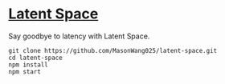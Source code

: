 # [Latent Space](https://www.youtube.com/watch?v=1GUb3c0IIh0)

Say goodbye to latency with Latent Space.

```
git clone https://github.com/MasonWang025/latent-space.git
cd latent-space
npm install
npm start
```
